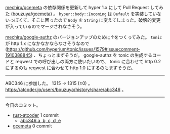 [mechiru/gcemeta] の依存関係を更新して hyper 1.x にして Pull Request してみた ([bouzuya/gcemeta]) 。 `hyper::body::Incoming` は `Default` を実装していないっぽくて、そこに困ったので `Body` を `String` に変えてしまった。破壊的変更が入っているのでマージされなさそう。

[mechiru/google-authz] のバージョンアップのために↑をつくってみた。 `tonic` が http 1.x になかなかならなさそうなので (<https://github.com/hyperium/tonic/issues/1579#issuecomment-1910388845>) 、ちょっとまずそうだ。 google-authz を tonic の生成するコードと reqwest での呼び出しの両方に使いたいので、 tonic に合わせて http 0.2 にするのも reqwest に合わせて http 1.0 にするのもまずそうだ。

---

ABC346 に参加した。 1315 → 1315 (±0) 。 <https://atcoder.jp/users/bouzuya/history/share/abc346> 。

---

今日のコミット。

- [rust-atcoder](https://github.com/bouzuya/rust-atcoder) 1 commit
  - [abc346 a, b, c, d, e](https://github.com/bouzuya/rust-atcoder/commit/014349cff1f195ad06423cdce35f8af3e2a0866c)
- [gcemeta](https://github.com/bouzuya/gcemeta) 0 commit

[bouzuya/gcemeta]: https://github.com/bouzuya/gcemeta
[mechiru/gcemeta]: https://github.com/mechiru/gcemeta

[mechiru/google-authz]: https://github.com/mechiru/google-authz
